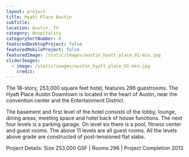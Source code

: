 ```yaml
---
layout: project
title: Hyatt Place Austin
subTitle:
location: Austin, TX
category: Hospitality
categorySortNumber: 6
featuredDesktopProject: false
featuredMobileProject: false
featuredImage: /static/images/austin_hyatt_place_01-min.jpg
sliderImages:
  - image: /static/images/austin_hyatt_place_01-min.jpg
    credit:
---
```

The 18-story, 253,000 square feet hotel, features 296 guestrooms.  The Hyatt Place Austin Downtown is located in the heart of Austin, near the convention center and the Entertainment District.

The basement and first level of the hotel consists of the lobby, lounge, dining areas, meeting space and hotel back of house functions.  The next four levels is a parking garage.  On level six there is a pool, fitness center and guest rooms.  The above 11 levels are all guest rooms.  All the levels above grade are constructed of post-tensioned flat slabs.

Project Details:  Size 253,000 GSF | Rooms 296 | Project Completion 2013



































